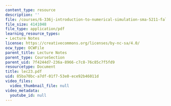 ```yaml
---
content_type: resource
description: ''
file: /courses/6-336j-introduction-to-numerical-simulation-sma-5211-fall-2003/85ba70bca7df01f753e0ece92b46011d_lec23.pdf
file_size: 4141048
file_type: application/pdf
learning_resource_types:
- Lecture Notes
license: https://creativecommons.org/licenses/by-nc-sa/4.0/
ocw_type: OCWFile
parent_title: Lecture Notes
parent_type: CourseSection
parent_uid: 7f4244d7-236a-8966-c7c8-76c85c7f5fd9
resourcetype: Document
title: lec23.pdf
uid: 85ba70bc-a7df-01f7-53e0-ece92b46011d
video_files:
  video_thumbnail_file: null
video_metadata:
  youtube_id: null
---
```

